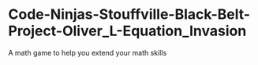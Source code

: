 # Code-Ninjas-Stouffville-Black-Belt-Project-Oliver_L-Equation_Invasion

A math game to help you extend your math skills
